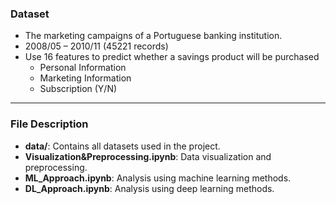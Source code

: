 ### Dataset
* The marketing campaigns of a Portuguese banking institution.
* 2008/05 – 2010/11 (45221 records)
* Use 16 features to predict whether a savings product will be purchased
  - Personal Information
  - Marketing Information
  - Subscription (Y/N)

---

### File Description
* **data/**: Contains all datasets used in the project.
* **Visualization&Preprocessing.ipynb**: Data visualization and preprocessing.
* **ML_Approach.ipynb**: Analysis using machine learning methods.
* **DL_Approach.ipynb**: Analysis using deep learning methods.



